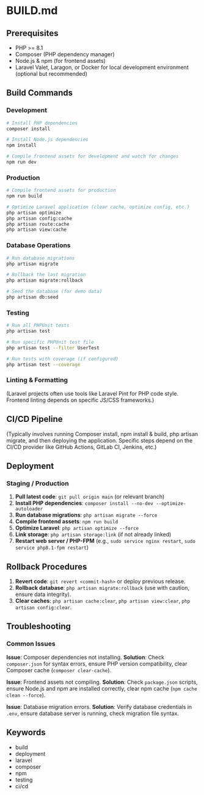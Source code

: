 # BUILD.md

## Prerequisites
- PHP >= 8.1
- Composer (PHP dependency manager)
- Node.js & npm (for frontend assets)
- Laravel Valet, Laragon, or Docker for local development environment (optional but recommended)

## Build Commands

### Development
```bash
# Install PHP dependencies
composer install

# Install Node.js dependencies
npm install

# Compile frontend assets for development and watch for changes
npm run dev
```

### Production
```bash
# Compile frontend assets for production
npm run build

# Optimize Laravel application (clear cache, optimize config, etc.)
php artisan optimize
php artisan config:cache
php artisan route:cache
php artisan view:cache
```

### Database Operations
```bash
# Run database migrations
php artisan migrate

# Rollback the last migration
php artisan migrate:rollback

# Seed the database (for demo data)
php artisan db:seed
```

### Testing
```bash
# Run all PHPUnit tests
php artisan test

# Run specific PHPUnit test file
php artisan test --filter UserTest

# Run tests with coverage (if configured)
php artisan test --coverage
```

### Linting & Formatting
(Laravel projects often use tools like Laravel Pint for PHP code style. Frontend linting depends on specific JS/CSS frameworks.)

## CI/CD Pipeline
(Typically involves running Composer install, npm install & build, php artisan migrate, and then deploying the application. Specific steps depend on the CI/CD provider like GitHub Actions, GitLab CI, Jenkins, etc.)

## Deployment

### Staging / Production
1. **Pull latest code**: `git pull origin main` (or relevant branch)
2. **Install PHP dependencies**: `composer install --no-dev --optimize-autoloader`
3. **Run database migrations**: `php artisan migrate --force`
4. **Compile frontend assets**: `npm run build`
5. **Optimize Laravel**: `php artisan optimize --force`
6. **Link storage**: `php artisan storage:link` (if not already linked)
7. **Restart web server / PHP-FPM** (e.g., `sudo service nginx restart`, `sudo service php8.1-fpm restart`)

## Rollback Procedures
1. **Revert code**: `git revert <commit-hash>` or deploy previous release.
2. **Rollback database**: `php artisan migrate:rollback` (use with caution, ensure data integrity).
3. **Clear caches**: `php artisan cache:clear`, `php artisan view:clear`, `php artisan config:clear`.

## Troubleshooting

### Common Issues
**Issue**: Composer dependencies not installing.
**Solution**: Check `composer.json` for syntax errors, ensure PHP version compatibility, clear Composer cache (`composer clear-cache`).

**Issue**: Frontend assets not compiling.
**Solution**: Check `package.json` scripts, ensure Node.js and npm are installed correctly, clear npm cache (`npm cache clean --force`).

**Issue**: Database migration errors.
**Solution**: Verify database credentials in `.env`, ensure database server is running, check migration file syntax.

## Keywords <!-- #keywords -->
- build
- deployment
- laravel
- composer
- npm
- testing
- ci/cd
